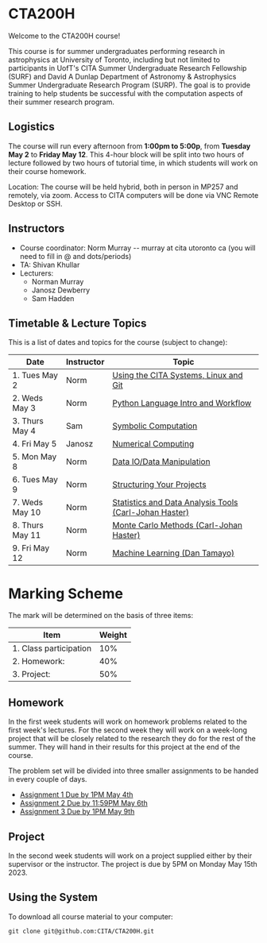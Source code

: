 # CTA200H

Welcome to the CTA200H course!

This course is for summer undergraduates performing research in astrophysics at University of Toronto, including but not limited to participants in UofT's CITA Summer Undergraduate Research Fellowship (SURF) and David A Dunlap Department of Astronomy & Astrophysics Summer Undergraduate Research Program (SURP). The goal is to provide training to help students be successful with the computation aspects of their summer research program.

## Logistics

The course will run every afternoon from **1:00pm to 5:00p**, from **Tuesday May 2** to **Friday May 12**.
This 4-hour block will be split into two hours of lecture followed by two hours of tutorial time, in which students will work on their course homework.

Location: The course will be held hybrid, both in person in MP257 and remotely, via zoom. Access to CITA computers will be done via VNC Remote Desktop or SSH.

## Instructors

* Course coordinator: Norm Murray -- murray at cita utoronto ca (you will need to fill in @ and dots/periods)
* TA: Shivan Khullar
* Lecturers:
    * Norman Murray
    * Janosz Dewberry
    * Sam Hadden

## Timetable & Lecture Topics

This is a list of dates and topics for the course (subject to change):

| Date | Instructor | Topic |
| ---- | ---------- | ----- |
| 1. Tues May 2 | Norm | [Using the CITA Systems, Linux and Git](lecture_1_linux_git) |
| 2. Weds May 3 | Norm | [Python Language Intro and Workflow](lecture_2_python_intro) |
| 3. Thurs May 4 | Sam | [Symbolic Computation](lecture_6_symbolic_python) |
| 4. Fri May 5 | Janosz | [Numerical Computing](lecture_4_numerical_python) |
| 5. Mon May 8 |	Norm | [Data IO/Data Manipulation](lecture_5_data_wrangling) |
| 6. Tues May 9 | Norm | [Structuring Your Projects](lecture_3_managing_code) |
| 7. Weds May 10 | Norm | [Statistics and Data Analysis Tools (Carl-Johan Haster)](lecture_7_statistics) |
| 8. Thurs May 11| Norm | [Monte Carlo Methods (Carl-Johan Haster)](lecture_8_monte_carlo) |
| 9. Fri May 12| Norm | [Machine Learning (Dan Tamayo)](lecture_9_machine_learning) |


# Marking Scheme

The mark will be determined on the basis of three items:

| Item                  | Weight|
| --------------------- | ----- |
|1. Class participation | 10%   |
|2. Homework:           | 40%   |
|3. Project:            | 50%   |

## Homework

In the first week students will work on homework problems related to the first week's lectures.  For the second week they will work on a week-long project that will be closely related to the research they do for the rest of the summer.  They will hand in their results for this project at the end of the course.

The problem set will be divided into three smaller assignments to be handed in every couple of days. 

* [Assignment 1 Due by 1PM May 4th](assignments/assignment_1.md)
* [Assignment 2 Due by 11:59PM May 6th](assignments/assignment_2.pdf)
* [Assignment 3 Due by 1PM May 9th](assignments/assignment_3.pdf)

## Project
In the second week students will work on a project supplied either by their supervisor or the instructor. The project is due by 5PM on Monday May 15th 2023.

## Using the System

To download all course material to your computer:

`git clone git@github.com:CITA/CTA200H.git`
